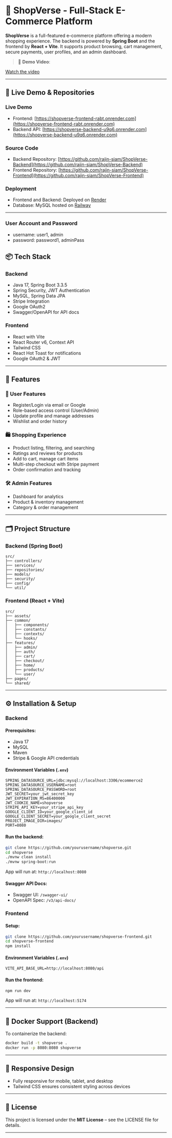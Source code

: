 # 🛒 ShopVerse - Full-Stack E-Commerce Platform

**ShopVerse** is a full-featured e-commerce platform offering a modern shopping experience. The backend is powered by **Spring Boot** and the frontend by **React + Vite**. It supports product browsing, cart management, secure payments, user profiles, and an admin dashboard.

> 🎥 **Demo Video**:

[Watch the video](https://youtu.be/oOdKLAR-aLU)

---

## 🔗 Live Demo & Repositories

### Live Demo
* Frontend: [https://shopverse-frontend-rabt.onrender.com](https://shopverse-frontend-rabt.onrender.com)
* Backend API: [https://shopverse-backend-u9q6.onrender.com](https://shopverse-backend-u9q6.onrender.com)

### Source Code
* Backend Repository: [https://github.com/rajin-siam/ShopVerse-Backend](https://github.com/rajin-siam/ShopVerse-Backend)
* Frontend Repository: [https://github.com/rajin-siam/ShopVerse-Frontend](https://github.com/rajin-siam/ShopVerse-Frontend)

### Deployment
* Frontend and Backend: Deployed on [Render](https://render.com)
* Database: MySQL hosted on [Railway](https://railway.app)

---

### User Account and Password
* username: user1, admin
* password: password1, adminPass

## 📦 Tech Stack

### Backend

* Java 17, Spring Boot 3.3.5
* Spring Security, JWT Authentication
* MySQL, Spring Data JPA
* Stripe Integration
* Google OAuth2
* Swagger/OpenAPI for API docs

### Frontend

* React with Vite
* React Router v6, Context API
* Tailwind CSS
* React Hot Toast for notifications
* Google OAuth2 & JWT

---

## 🚀 Features

### 👤 User Features

* Register/Login via email or Google
* Role-based access control (User/Admin)
* Update profile and manage addresses
* Wishlist and order history

### 🛍️ Shopping Experience

* Product listing, filtering, and searching
* Ratings and reviews for products
* Add to cart, manage cart items
* Multi-step checkout with Stripe payment
* Order confirmation and tracking

### 🛠️ Admin Features

* Dashboard for analytics
* Product & inventory management
* Category & order management

---

## 🗂️ Project Structure

### Backend (Spring Boot)

```
src/
├── controllers/
├── services/
├── repositories/
├── models/
├── security/
├── config/
└── util/
```

### Frontend (React + Vite)

```
src/
├── assets/
├── common/
│   ├── components/
│   ├── constants/
│   ├── contexts/
│   └── hooks/
├── features/
│   ├── admin/
│   ├── auth/
│   ├── cart/
│   ├── checkout/
│   ├── home/
│   ├── products/
│   └── user/
├── pages/
└── shared/
```

---

## ⚙️ Installation & Setup

### Backend

#### Prerequisites:

* Java 17
* MySQL
* Maven
* Stripe & Google API credentials

#### Environment Variables (`.env`)

```env
SPRING_DATASOURCE_URL=jdbc:mysql://localhost:3306/ecommerce2
SPRING_DATASOURCE_USERNAME=root
SPRING_DATASOURCE_PASSWORD=root
JWT_SECRET=your_jwt_secret_key
JWT_EXPIRATION_MS=86400000
JWT_COOKIE_NAME=shopverse
STRIPE_API_KEY=your_stripe_api_key
GOOGLE_CLIENT_ID=your_google_client_id
GOOGLE_CLIENT_SECRET=your_google_client_secret
PROJECT_IMAGE_DIR=images/
PORT=8080
```

#### Run the backend:

```bash
git clone https://github.com/yourusername/shopverse.git
cd shopverse
./mvnw clean install
./mvnw spring-boot:run
```

App will run at: `http://localhost:8080`

#### Swagger API Docs:

* Swagger UI: `/swagger-ui/`
* OpenAPI Spec: `/v3/api-docs/`

### Frontend

#### Setup:

```bash
git clone https://github.com/yourusername/shopverse-frontend.git
cd shopverse-frontend
npm install
```

#### Environment Variables (`.env`)

```env
VITE_API_BASE_URL=http://localhost:8080/api
```

#### Run the frontend:

```bash
npm run dev
```

App will run at: `http://localhost:5174`

---

## 🐳 Docker Support (Backend)

To containerize the backend:

```bash
docker build -t shopverse .
docker run -p 8080:8080 shopverse
```

---

## 📱 Responsive Design

* Fully responsive for mobile, tablet, and desktop
* Tailwind CSS ensures consistent styling across devices

---

## 📄 License

This project is licensed under the **MIT License** – see the LICENSE file for details.

---


